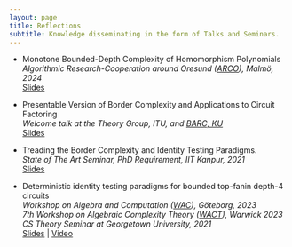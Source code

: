 ```yaml
---
layout: page
title: Reflections
subtitle: Knowledge disseminating in the form of Talks and Seminars.
---
```


- Monotone Bounded-Depth Complexity of Homomorphism Polynomials<br/>
*Algorithmic Research-Cooperation around Oresund ([ARCO](https://mau.se/en/about-us/faculties-and-departments/faculty-of-technology-and-society/department-of-computer-science-and-media-technology/arco/#accordion-139642)), Malmö, 2024* <br/>
[Slides](/slides/2024-arco.pdf)

- Presentable Version of Border Complexity and Applications to Circuit Factoring<br/>
*Welcome talk at the Theory Group, ITU, and [BARC, KU]((https://barc.ku.dk/events/barc-talk-by-prateek-dwivedi/))*<br/>
[Slides](/slides/2024-itu.pdf)

- Treading the Border Complexity and Identity Testing Paradigms.<br/>
*State of The Art Seminar, PhD Requirement, IIT Kanpur, 2021*<br/>
[Slides](/slides/2021-sota.pdf)

- Deterministic identity testing paradigms for​ bounded top-fanin depth-4 circuits​<br/>
*Workshop on Algebra and Computation ([WAC](https://sites.google.com/view/wac2023/home)), Göteborg, 2023*<br/>
*7th Workshop on Algebraic Complexity Theory ([WACT](https://www.dcs.warwick.ac.uk/~u2270030/wact/)), Warwick 2023*<br/>
*CS Theory Seminar at Georgetown University, 2021*<br/>
[Slides](/slides/2023-wact.pdf) | [Video](https://echo360.org.uk/media/66745363-9a7f-41c0-a080-cfd041923d6d/public)
